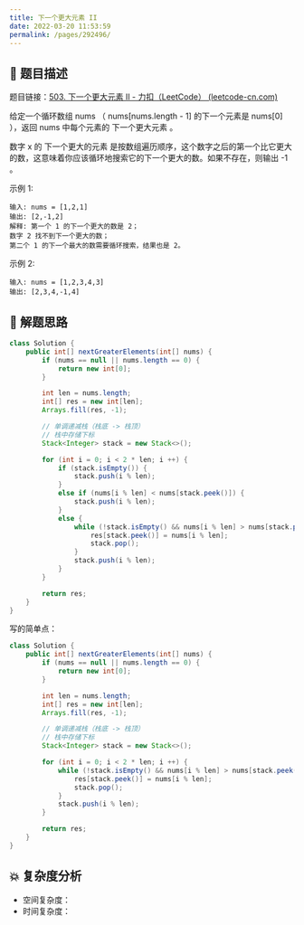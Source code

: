```yaml
---
title: 下一个更大元素 II
date: 2022-03-20 11:53:59
permalink: /pages/292496/
---
```


## 📃 题目描述

题目链接：[503. 下一个更大元素 II - 力扣（LeetCode） (leetcode-cn.com)](https://leetcode-cn.com/problems/next-greater-element-ii/)

给定一个循环数组 nums （ nums[nums.length - 1] 的下一个元素是 nums[0] ），返回 nums 中每个元素的 下一个更大元素 。

数字 x 的 下一个更大的元素 是按数组遍历顺序，这个数字之后的第一个比它更大的数，这意味着你应该循环地搜索它的下一个更大的数。如果不存在，则输出 -1 。

示例 1:

```
输入: nums = [1,2,1]
输出: [2,-1,2]
解释: 第一个 1 的下一个更大的数是 2；
数字 2 找不到下一个更大的数； 
第二个 1 的下一个最大的数需要循环搜索，结果也是 2。
```

示例 2:

```
输入: nums = [1,2,3,4,3]
输出: [2,3,4,-1,4]
```

## 🔔 解题思路


```java
class Solution {
    public int[] nextGreaterElements(int[] nums) {
        if (nums == null || nums.length == 0) {
            return new int[0];
        }

        int len = nums.length;
        int[] res = new int[len];
        Arrays.fill(res, -1);

        // 单调递减栈（栈底 -> 栈顶）
        // 栈中存储下标
        Stack<Integer> stack = new Stack<>();

        for (int i = 0; i < 2 * len; i ++) {
            if (stack.isEmpty()) {
                stack.push(i % len);
            }
            else if (nums[i % len] < nums[stack.peek()]) {
                stack.push(i % len);
            }
            else {
                while (!stack.isEmpty() && nums[i % len] > nums[stack.peek()]) {
                    res[stack.peek()] = nums[i % len];
                    stack.pop();
                }
                stack.push(i % len);
            }
        }

        return res;
    }
}
```

写的简单点：

```java
class Solution {
    public int[] nextGreaterElements(int[] nums) {
        if (nums == null || nums.length == 0) {
            return new int[0];
        }

        int len = nums.length;
        int[] res = new int[len];
        Arrays.fill(res, -1);

        // 单调递减栈（栈底 -> 栈顶）
        // 栈中存储下标
        Stack<Integer> stack = new Stack<>();

        for (int i = 0; i < 2 * len; i ++) {
            while (!stack.isEmpty() && nums[i % len] > nums[stack.peek()]) {
                res[stack.peek()] = nums[i % len];
                stack.pop();
            }
            stack.push(i % len);
        }

        return res;
    }
}
```

## 💥 复杂度分析

- 空间复杂度：
- 时间复杂度：


